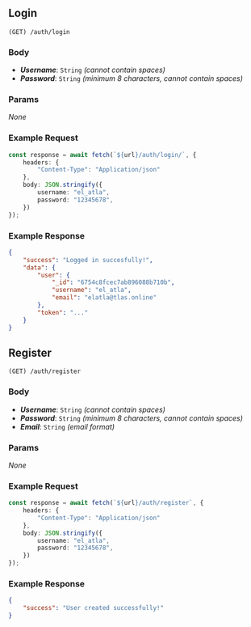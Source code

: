 ## Login

```
(GET) /auth/login
```

### Body

- **_Username_**: `String` _(cannot contain spaces)_
- **_Password_**: `String` _(minimum 8 characters, cannot contain spaces)_

### Params

_None_

### Example Request

```ts
const response = await fetch(`${url}/auth/login/`, {
    headers: {
        "Content-Type": "Application/json"
    },
    body: JSON.stringify({
        username: "el_atla",
        password: "12345678",
    })
});
```

### Example Response

```json
{
    "success": "Logged in succesfully!",
    "data": {
        "user": {
            "_id": "6754c8fcec7ab896088b710b",
            "username": "el_atla",
            "email": "elatla@tlas.online"
        },
        "token": "..."
    }
}
```

## Register

```
(GET) /auth/register
```

### Body

- **_Username_**: `String` _(cannot contain spaces)_
- **_Password_**: `String` _(minimum 8 characters, cannot contain spaces)_
- **_Email_**: `String` _(email format)_

### Params

_None_

### Example Request

```ts
const response = await fetch(`${url}/auth/register`, {
    headers: {
        "Content-Type": "Application/json"
    },
    body: JSON.stringify({
        username: "el_atla",
        password: "12345678",
    })
});
```

### Example Response 

```json
{
    "success": "User created successfully!"
}
```
<!--  
## Get User

```
(GET) /api/user/
```

### Body

_None_

### Params

_None_

### Example Request

```ts
const response = await fetch(`${url}/user/`, {
    headers: {
        "Authorization": `Bearer ${token}`,
        "Content-Type": "Application/json"
    },
});
```

### Example Response

```json
{

}
```
  -->